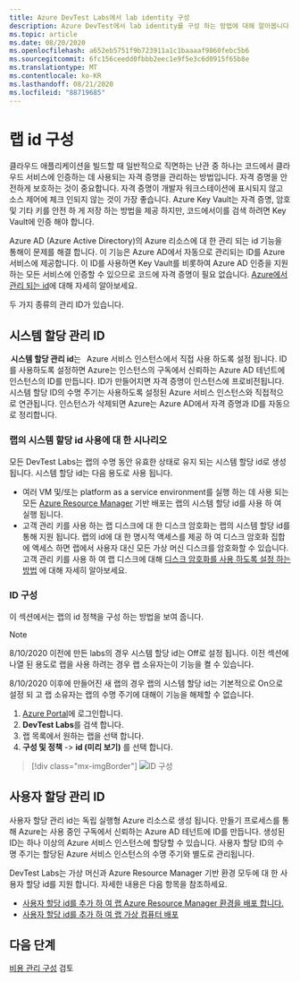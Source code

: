 ```yaml
---
title: Azure DevTest Labs에서 lab identity 구성
description: Azure DevTest에서 lab identity를 구성 하는 방법에 대해 알아봅니다.
ms.topic: article
ms.date: 08/20/2020
ms.openlocfilehash: a652eb5751f9b723911a1c1baaaaf9860febc5b6
ms.sourcegitcommit: 6fc156ceedd0fbbb2eec1e9f5e3c6d0915f65b8e
ms.translationtype: MT
ms.contentlocale: ko-KR
ms.lasthandoff: 08/21/2020
ms.locfileid: "88719685"
---
```

# <a name="configure-a-lab-identity"></a>랩 id 구성

클라우드 애플리케이션을 빌드할 때 일반적으로 직면하는 난관 중 하나는 코드에서 클라우드 서비스에 인증하는 데 사용되는 자격 증명을 관리하는 방법입니다. 자격 증명을 안전하게 보호하는 것이 중요합니다. 자격 증명이 개발자 워크스테이션에 표시되지 않고 소스 제어에 체크 인되지 않는 것이 가장 좋습니다. Azure Key Vault는 자격 증명, 암호 및 기타 키를 안전 하 게 저장 하는 방법을 제공 하지만, 코드에서이를 검색 하려면 Key Vault에 인증 해야 합니다. 

Azure AD (Azure Active Directory)의 Azure 리소스에 대 한 관리 되는 id 기능을 통해이 문제를 해결 합니다. 이 기능은 Azure AD에서 자동으로 관리되는 ID를 Azure 서비스에 제공합니다. 이 ID를 사용하면 Key Vault를 비롯하여 Azure AD 인증을 지원하는 모든 서비스에 인증할 수 있으므로 코드에 자격 증명이 필요 없습니다. [Azure에서 관리 되는 id](../active-directory/managed-identities-azure-resources/overview.md)에 대해 자세히 알아보세요. 

두 가지 종류의 관리 ID가 있습니다. 

## <a name="system-assigned-managed-identity"></a>시스템 할당 관리 ID  

 **시스템 할당 관리 id**는   Azure 서비스 인스턴스에서 직접 사용 하도록 설정 됩니다. ID를 사용하도록 설정하면 Azure는 인스턴스의 구독에서 신뢰하는 Azure AD 테넌트에 인스턴스의 ID를 만듭니다. ID가 만들어지면 자격 증명이 인스턴스에 프로비전됩니다. 시스템 할당 ID의 수명 주기는 사용하도록 설정된 Azure 서비스 인스턴스와 직접적으로 연관됩니다. 인스턴스가 삭제되면 Azure는 Azure AD에서 자격 증명과 ID를 자동으로 정리합니다. 

### <a name="scenarios-for-using-labs-system-assigned-identity"></a>랩의 시스템 할당 id 사용에 대 한 시나리오  

모든 DevTest Labs는 랩의 수명 동안 유효한 상태로 유지 되는 시스템 할당 id로 생성 됩니다. 시스템 할당 id는 다음 용도로 사용 됩니다.  

- 여러 VM 및/또는 platform as a service environment를 실행 하는 데 사용 되는 모든 [Azure Resource Manager](devtest-lab-create-environment-from-arm.md) 기반 배포는 랩의 시스템 할당 id를 사용 하 여 실행 됩니다.  
- 고객 관리 키를 사용 하는 랩 디스크에 대 한 디스크 암호화는 랩의 시스템 할당 id를 통해 지원 됩니다. 랩의 id에 대 한 명시적 액세스를 제공 하 여 디스크 암호화 집합에 액세스 하면 랩에서 사용자 대신 모든 가상 머신 디스크를 암호화할 수 있습니다. 고객 관리 키를 사용 하 여 랩 디스크에 대해 [디스크 암호화를 사용 하도록 설정 하는 방법](encrypt-disks-customer-managed-keys.md) 에 대해 자세히 알아보세요.  

### <a name="configure-identity"></a>ID 구성

이 섹션에서는 랩의 id 정책을 구성 하는 방법을 보여 줍니다.

> [!NOTE]
> 8/10/2020 이전에 만든 labs의 경우 시스템 할당 id는 Off로 설정 됩니다. 이전 섹션에 나열 된 용도로 랩을 사용 하려는 경우 랩 소유자는이 기능을 켤 수 있습니다.  
>
> 8/10/2020 이후에 만들어진 새 랩의 경우 랩의 시스템 할당 id는 기본적으로 On으로 설정 되 고 랩 소유자는 랩의 수명 주기에 대해이 기능을 해제할 수 없습니다.  

1. [Azure Portal](https://portal.azure.com)에 로그인합니다.
1. **DevTest Labs**를 검색 합니다.
1. 랩 목록에서 원하는 랩을 선택 합니다.
1. **구성 및 정책**  ->  **id (미리 보기)** 를 선택 합니다. 

> [!div class="mx-imgBorder"]
> ![ID 구성](./media/configure-lab-identity/configure-identity.png)

## <a name="user-assigned-managed-identity"></a>사용자 할당 관리 ID  

사용자 할당 관리 id는 독립 실행형 Azure 리소스로 생성 됩니다. 만들기 프로세스를 통해 Azure는 사용 중인 구독에서 신뢰하는 Azure AD 테넌트에 ID를 만듭니다. 생성된 ID는 하나 이상의 Azure 서비스 인스턴스에 할당할 수 있습니다. 사용자 할당 ID의 수명 주기는 할당된 Azure 서비스 인스턴스의 수명 주기와 별도로 관리됩니다. 

DevTest Labs는 가상 머신과 Azure Resource Manager 기반 환경 모두에 대 한 사용자 할당 id를 지원 합니다.  자세한 내용은 다음 항목을 참조하세요.

- [사용자 할당 id를 추가 하 여 랩 Azure Resource Manager 환경을 배포 합니다.](use-managed-identities-environments.md)
- [사용자 할당 id를 추가 하 여 랩 가상 컴퓨터 배포](enable-managed-identities-lab-vms.md)

## <a name="next-steps"></a>다음 단계

[비용 관리 구성](devtest-lab-configure-cost-management.md) 검토